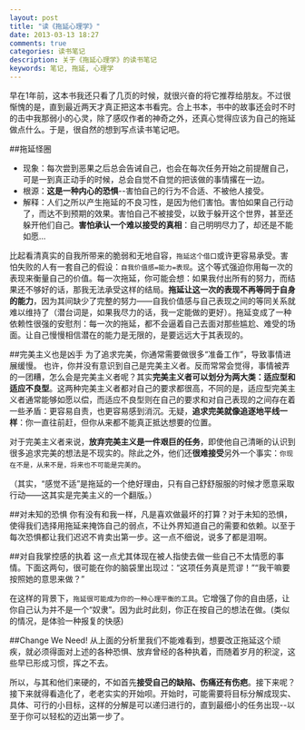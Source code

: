 ```yaml
---
layout: post
title: "读《拖延心理学》"
date: 2013-03-13 18:27
comments: true
categories: 读书笔记
description: 关于《拖延心理学》的读书笔记
keywords: 笔记, 拖延, 心理学
---
```

早在1年前，这本书我还只看了几页的时候，就很兴奋的将它推荐给朋友。不过很惭愧的是，直到最近两天才真正把这本书看完。合上书本，书中的故事还会时不时的击中我那弱小的心灵，除了感叹作者的神奇之外，还真心觉得应该为自己的拖延做点什么。于是，很自然的想到写点读书笔记吧。

##拖延怪圈
-   现象：每次尝到恶果之后总会告诫自己，也会在每次任务开始之前提醒自己，可是一到真正动手的时候，总会自觉不自觉的把该做的事情撂在一边。
-   根源：**这是一种内心的恐惧**--害怕自己的行为不合适、不被他人接受。
-   解释：人们之所以产生拖延的不良习性，是因为他们害怕。害怕如果自己行动了，而达不到预期的效果。害怕自己不被接受，以致于躲开这个世界，甚至还躲开他们自己。**害怕承认一个难以接受的真相**：自己明明尽力了，却还是不能如愿...

比起看清真实的自我所带来的脆弱和无地自容，`拖延这个借口`或许更容易承受。害怕失败的人有一套自己的假设：`自我价值感=能力=表现`。这个等式强迫你用每一次的表现来衡量自己的价值。每一次拖延，你可能会想：如果我付出所有的努力，而结果还不够好的话，那我无法承受这样的结局。**拖延让这一次的表现不再等同于自身的能力**，因为其间缺少了完整的努力——自我价值感与自己表现之间的等同关系就难以维持了（潜台词是，如果我尽力的话，我一定能做的更好）。拖延变成了一种依赖性很强的安慰剂：每一次的拖延，都不会逼着自己去面对那些尴尬、难受的场面。让自己慢慢相信潜在的能力是无限的，是要远远大于其表现的。

##完美主义也是凶手
为了追求完美，你通常需要做很多“准备工作”，导致事情进展缓慢。
也许，你并没有意识到自己是完美主义者。反而常常会觉得，事情被弄的一团糟，怎么会是完美主义者呢？其实**完美主义者可以划分为两大类：适应型和适应不良型**。这两种完美主义者都对自己的要求都很高，不同的是，适应型完美主义者通常能够如愿以偿，而适应不良型则在自己的要求和对自己表现的之间存在着一些矛盾：更容易自责，也更容易感到消沉。无疑，**追求完美就像追逐地平线一样**：你一直往前赶，但你从来都不能真正抵达想要的位置。

对于完美主义者来说，**放弃完美主义是一件艰巨的任务**，即使他自己清晰的认识到很多追求完美的想法是不现实的。除此之外，他们还**很难接受**另外一个事实：`你现在不是，从来不是，将来也不可能是完美的`。

（其实，“感觉不适”是拖延的一个绝好理由，只有自己舒舒服服的时候才愿意采取行动——这其实是完美主义的一个翻版。）

##对未知的恐惧
你有没有和我一样，凡是喜欢做最坏的打算？对于未知的恐惧，使得我们选择用拖延来掩饰自己的弱点，不让外界知道自己的需要和依赖。以至于每次恐惧都让我们迟迟不肯卖出第一步。这一点不细说，说多了都是泪啊。

##对自我掌控感的执着
这一点尤其体现在被人指使去做一些自己不太情愿的事情。下面这两句，很可能在你的脑袋里出现过：“这项任务真是荒谬！”“我干嘛要按照她的意思来做？”

在这样的背景下，`拖延很可能成为你的一种心理平衡的工具`。它增强了你的自由感，让你自己认为并不是一个“奴隶”。因为此时此刻，你正在按自己的想法在做。(类似的情况，是体验一种报复的快感)

##Change We Need!
从上面的分析里我们不能难看到，想要改正拖延这个顽疾，就必须得面对上述的各种恐惧、放弃曾经的各种执着，而随着岁月的积淀，这些早已形成习惯，挥之不去。

所以，与其和他们来硬的，不如首先**接受自己的缺陷、伤痛还有伤疤**。接下来呢？接下来就得看造化了，老老实实的开始呗。开始时，可能需要将目标分解成现实、具体、可行的小目标，这样的分解是可以递归进行的，直到最细小的任务出现--以至于你可以轻松的迈出第一步了。

